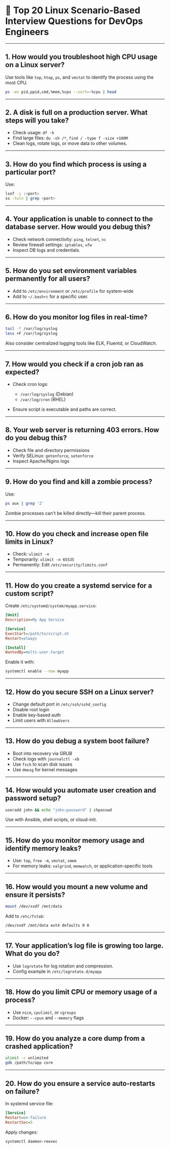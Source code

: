 # 🐧 Top 20 Linux Scenario-Based Interview Questions for DevOps Engineers

---

## 1. How would you troubleshoot high CPU usage on a Linux server?

Use tools like `top`, `htop`, `ps`, and `vmstat` to identify the process using the most CPU.

```bash
ps -eo pid,ppid,cmd,%mem,%cpu --sort=-%cpu | head
````

---

## 2. A disk is full on a production server. What steps will you take?

* Check usage: `df -h`
* Find large files: `du -sh /*`, `find / -type f -size +100M`
* Clean logs, rotate logs, or move data to other volumes.

---

## 3. How do you find which process is using a particular port?

Use:

```bash
lsof -i :<port>
ss -tuln | grep <port>
```

---

## 4. Your application is unable to connect to the database server. How would you debug this?

* Check network connectivity: `ping`, `telnet`, `nc`
* Review firewall settings: `iptables`, `ufw`
* Inspect DB logs and credentials.

---

## 5. How do you set environment variables permanently for all users?

* Add to `/etc/environment` or `/etc/profile` for system-wide
* Add to `~/.bashrc` for a specific user.

---

## 6. How do you monitor log files in real-time?

```bash
tail -f /var/log/syslog
less +F /var/log/syslog
```

Also consider centralized logging tools like ELK, Fluentd, or CloudWatch.

---

## 7. How would you check if a cron job ran as expected?

* Check cron logs:

  * `/var/log/syslog` (Debian)
  * `/var/log/cron` (RHEL)
* Ensure script is executable and paths are correct.

---

## 8. Your web server is returning 403 errors. How do you debug this?

* Check file and directory permissions
* Verify SELinux: `getenforce`, `setenforce`
* Inspect Apache/Nginx logs

---

## 9. How do you find and kill a zombie process?

Use:

```bash
ps aux | grep 'Z'
```

Zombie processes can't be killed directly—kill their parent process.

---

## 10. How do you check and increase open file limits in Linux?

* Check: `ulimit -n`
* Temporarily: `ulimit -n 65535`
* Permanently: Edit `/etc/security/limits.conf`

---

## 11. How do you create a systemd service for a custom script?

Create `/etc/systemd/system/myapp.service`:

```ini
[Unit]
Description=My App Service

[Service]
ExecStart=/path/to/script.sh
Restart=always

[Install]
WantedBy=multi-user.target
```

Enable it with:

```bash
systemctl enable --now myapp
```

---

## 12. How do you secure SSH on a Linux server?

* Change default port in `/etc/ssh/sshd_config`
* Disable root login
* Enable key-based auth
* Limit users with `AllowUsers`

---

## 13. How do you debug a system boot failure?

* Boot into recovery via GRUB
* Check logs with `journalctl -xb`
* Use `fsck` to scan disk issues
* Use `dmesg` for kernel messages

---

## 14. How would you automate user creation and password setup?

```bash
useradd john && echo "john:password" | chpasswd
```

Use with Ansible, shell scripts, or cloud-init.

---

## 15. How do you monitor memory usage and identify memory leaks?

* Use: `top`, `free -m`, `vmstat`, `smem`
* For memory leaks: `valgrind`, `memwatch`, or application-specific tools

---

## 16. How would you mount a new volume and ensure it persists?

```bash
mount /dev/xvdf /mnt/data
```

Add to `/etc/fstab`:

```fstab
/dev/xvdf /mnt/data ext4 defaults 0 0
```

---

## 17. Your application’s log file is growing too large. What do you do?

* Use `logrotate` for log rotation and compression.
* Config example in `/etc/logrotate.d/myapp`

---

## 18. How do you limit CPU or memory usage of a process?

* Use `nice`, `cpulimit`, or `cgroups`
* Docker: `--cpus` and `--memory` flags

---

## 19. How do you analyze a core dump from a crashed application?

```bash
ulimit -c unlimited
gdb /path/to/app core
```

---

## 20. How do you ensure a service auto-restarts on failure?

In systemd service file:

```ini
[Service]
Restart=on-failure
RestartSec=5
```

Apply changes:

```bash
systemctl daemon-reexec
```
